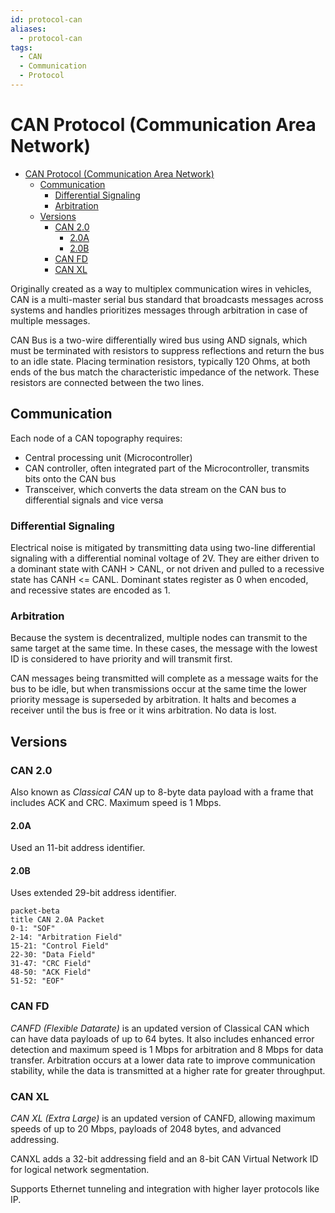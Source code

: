 ```yaml
---
id: protocol-can
aliases:
  - protocol-can
tags:
  - CAN
  - Communication
  - Protocol
---
```


# CAN Protocol (Communication Area Network)

<!--toc:start-->

- [CAN Protocol (Communication Area Network)](#can-protocol-communication-area-network)
  - [Communication](#communication)
    - [Differential Signaling](#differential-signaling)
    - [Arbitration](#arbitration)
  - [Versions](#versions)
    - [CAN 2.0](#can-20)
      - [2.0A](#20a)
      - [2.0B](#20b)
    - [CAN FD](#can-fd)
    - [CAN XL](#can-xl)
    <!--toc:end-->

Originally created as a way to multiplex communication wires in vehicles, CAN
is a multi-master serial bus standard that broadcasts messages across systems
and handles prioritizes messages through arbitration in case of multiple
messages.

CAN Bus is a two-wire differentially wired bus using AND signals, which must
be terminated with resistors to suppress reflections and return the bus to an
idle state. Placing termination resistors, typically 120 Ohms, at both ends
of the bus match the characteristic impedance of the network. These resistors
are connected between the two lines.

## Communication

Each node of a CAN topography requires:

- Central processing unit (Microcontroller)
- CAN controller, often integrated part of the Microcontroller, transmits bits
  onto the CAN bus
- Transceiver, which converts the data stream on the CAN bus to differential
  signals and vice versa

### Differential Signaling

Electrical noise is mitigated by transmitting data using two-line differential
signaling with a differential nominal voltage of 2V. They are either driven to
a dominant state with CANH > CANL, or not driven and pulled to a recessive state
has CANH <= CANL. Dominant states register as 0 when encoded, and recessive
states are encoded as 1.

### Arbitration

Because the system is decentralized, multiple nodes can transmit to the same
target at the same time. In these cases, the message with the lowest ID is
considered to have priority and will transmit first.

CAN messages being transmitted will complete as a message waits for the bus to
be idle, but when transmissions occur at the same time the lower priority
message is superseded by arbitration. It halts and becomes a receiver until
the bus is free or it wins arbitration. No data is lost.

## Versions

### CAN 2.0

Also known as _Classical CAN_ up to 8-byte data payload with a frame that
includes ACK and CRC. Maximum speed is 1 Mbps.

#### 2.0A

Used an 11-bit address identifier.

#### 2.0B

Uses extended 29-bit address identifier.

```mermaid
packet-beta
title CAN 2.0A Packet
0-1: "SOF"
2-14: "Arbitration Field"
15-21: "Control Field"
22-30: "Data Field"
31-47: "CRC Field"
48-50: "ACK Field"
51-52: "EOF"
```

### CAN FD

_CANFD (Flexible Datarate)_ is an updated version of Classical CAN which can
have data payloads of up to 64 bytes. It also includes enhanced error
detection and maximum speed is 1 Mbps for arbitration and 8 Mbps for data
transfer. Arbitration occurs at a lower data rate to improve communication
stability, while the data is transmitted at a higher rate for greater
throughput.

### CAN XL

_CAN XL (Extra Large)_ is an updated version of CANFD, allowing maximum speeds
of up to 20 Mbps, payloads of 2048 bytes, and advanced addressing.

CANXL adds a 32-bit addressing field and an 8-bit CAN Virtual Network ID for
logical network segmentation.

Supports Ethernet tunneling and integration with higher layer protocols like IP.
